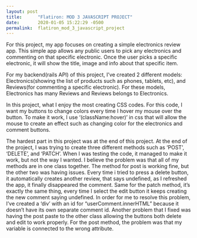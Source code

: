 ```yaml
---
layout: post
title:      "Flatiron: MOD 3 JAVASCRIPT PROJECT"
date:       2020-01-05 15:22:29 -0500
permalink:  flatiron_mod_3_javascript_project
---
```




For this project, my app focuses on creating a simple electronics review app. This simple app allows any public users to pick any electronics and commenting on that specific electronic. Once the user picks a specific electronic, it will show the title, image and info about that specific item.

For my backend(rails API) of this project, I’ve created 2 different models: Electronics(showing the list of products such as phones, tablets, etc), and Reviews(for commenting a specific electronic). For these models, Electronics has many Reviews and Reviews belongs to Electronics.

In this project, what I enjoy the most creating CSS codes. For this code, I want my buttons to change colors every time I hover my mouse over the button. To make it work, I use ‘(className:hover)’ in css that will allow the mouse to create an effect such as changing color for the electronics and comment buttons.

The hardest part in this project was at the end of this project. At the end of the project, I was trying to create three different methods such as ‘POST’, ‘DELETE’, and ‘PATCH’. When I was testing the code, it managed to make it work, but not the way I wanted. I believe the problem was that all of my methods are in one class together. The method for post is working fine, but the other two was having issues. Every time i tried to press a delete button, it automatically creates another review, that says undefined, as I refreshed the app, it finally disappeared the comment. Same for the patch method, it’s exactly the same thing, every time I select the edit button it keeps creating the new comment saying undefined. In order for me to resolve this problem, I’ve created a ‘div’ with an id for “userComment.innerHTML” because it doesn’t have its own separate comment id. Another problem that I fixed was having the post paste to the other class allowing the buttons both delete and edit to work properly. For the post method, the problem was that my variable is connected to the wrong attribute.




